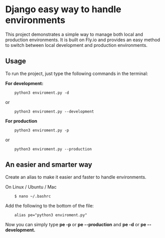# Django easy way to handle environments

This project demonstrates a simple way to manage both local and production environments. It is built on Fly.io and provides an easy method to switch between local development and production environments.

## Usage
To run the project, just type the following commands in the terminal:

**For development:**
```
    python3 enviroment.py -d
```
or
```
    python3 enviroment.py --development
```

**For production**
```
    python3 enviroment.py -p
```
or
```
    python3 enviroment.py --production
```

## An easier and smarter way
Create an alias to make it easier and faster to handle environments.

On Linux / Ubuntu / Mac
```
    $ nano ~/.bashrc
```

Add the following to the bottom of the file:
```
    alias pe="python3 enviroment.py"
```
Now you can simply type **pe -p** or **pe --production** and **pe -d** or **pe --development.**